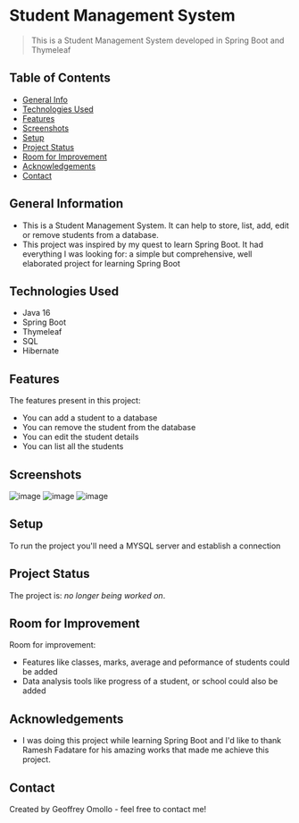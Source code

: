 # Student Management System

>This is a Student Management System developed in Spring Boot and Thymeleaf

## Table of Contents
* [General Info](#general-information)
* [Technologies Used](#technologies-used)
* [Features](#features)
* [Screenshots](#screenshots)
* [Setup](#setup)
* [Project Status](#project-status)
* [Room for Improvement](#room-for-improvement)
* [Acknowledgements](#acknowledgements)
* [Contact](#contact)
<!-- * [License](#license) -->

## General Information
- This is a Student Management System. It can help to store, list, add, edit or remove students from a database.
- This project was inspired by my quest to learn Spring Boot. It had everything I was looking for: a simple but comprehensive, well elaborated project for learning Spring Boot

## Technologies Used
- Java 16
- Spring Boot
- Thymeleaf
- SQL
- Hibernate

## Features
The features present in this project:
- You can add a student to a database
- You can remove the student from the database
- You can edit the student details
- You can list all the students

## Screenshots

![image](https://user-images.githubusercontent.com/120243097/206903360-5e76e365-9f56-4f5c-b3b1-6bb37db775e8.png)
![image](https://user-images.githubusercontent.com/120243097/206903533-4dd8b72b-ad30-464a-b881-e354c7349810.png)
![image](https://user-images.githubusercontent.com/120243097/206903569-cb0e7406-ea88-459a-97e6-9869508d40c6.png)

## Setup

To run the project you'll need a MYSQL server and establish a connection

## Project Status
The project is: _no longer being worked on_. 

## Room for Improvement
Room for improvement:
- Features like classes, marks, average and peformance of students could be added
- Data analysis tools like progress of a student, or school could also be added

## Acknowledgements
- I was doing this project while learning Spring Boot and I'd like to thank Ramesh Fadatare for his amazing works that made me achieve this project.

## Contact
Created by Geoffrey Omollo - feel free to contact me!

<!-- Optional -->
<!-- ## License -->
<!-- This project is open source and available under the [... License](). -->


